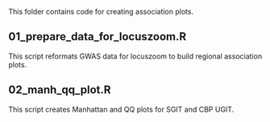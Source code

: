 This folder contains code for creating association plots.

## 01_prepare_data_for_locuszoom.R
This script reformats GWAS data for locuszoom to build regional association plots. 

## 02_manh_qq_plot.R
This script creates Manhattan and QQ plots for SGIT and CBP UGIT.
